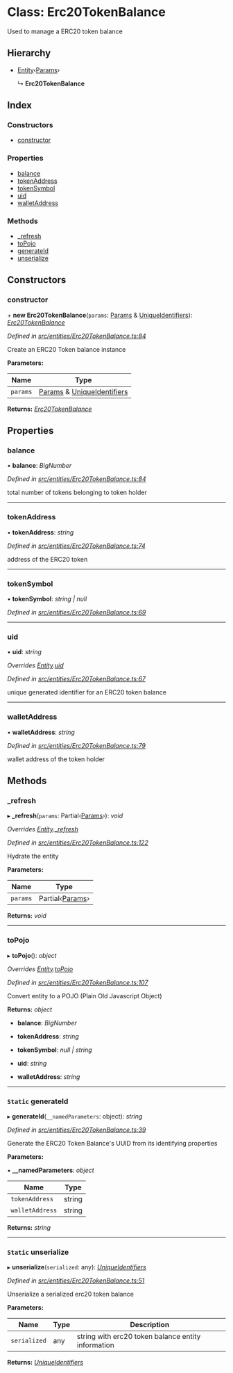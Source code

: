 # Class: Erc20TokenBalance

Used to manage a ERC20 token balance

## Hierarchy

- [Entity](_entities_entity_.entity.md)‹[Params](../interfaces/_entities_erc20tokenbalance_.params.md)›

  ↳ **Erc20TokenBalance**

## Index

### Constructors

- [constructor](_entities_erc20tokenbalance_.erc20tokenbalance.md#constructor)

### Properties

- [balance](_entities_erc20tokenbalance_.erc20tokenbalance.md#balance)
- [tokenAddress](_entities_erc20tokenbalance_.erc20tokenbalance.md#tokenaddress)
- [tokenSymbol](_entities_erc20tokenbalance_.erc20tokenbalance.md#tokensymbol)
- [uid](_entities_erc20tokenbalance_.erc20tokenbalance.md#uid)
- [walletAddress](_entities_erc20tokenbalance_.erc20tokenbalance.md#walletaddress)

### Methods

- [\_refresh](_entities_erc20tokenbalance_.erc20tokenbalance.md#_refresh)
- [toPojo](_entities_erc20tokenbalance_.erc20tokenbalance.md#topojo)
- [generateId](_entities_erc20tokenbalance_.erc20tokenbalance.md#static-generateid)
- [unserialize](_entities_erc20tokenbalance_.erc20tokenbalance.md#static-unserialize)

## Constructors

### constructor

\+ **new Erc20TokenBalance**(`params`: [Params](../interfaces/_entities_erc20tokenbalance_.params.md) & [UniqueIdentifiers](../interfaces/_entities_erc20tokenbalance_.uniqueidentifiers.md)): _[Erc20TokenBalance](_entities_erc20tokenbalance_.erc20tokenbalance.md)_

_Defined in [src/entities/Erc20TokenBalance.ts:84](https://github.com/PolymathNetwork/polymath-sdk/blob/a1cd5e3/src/entities/Erc20TokenBalance.ts#L84)_

Create an ERC20 Token balance instance

**Parameters:**

| Name     | Type                                                                                                                                                  |
| -------- | ----------------------------------------------------------------------------------------------------------------------------------------------------- |
| `params` | [Params](../interfaces/_entities_erc20tokenbalance_.params.md) & [UniqueIdentifiers](../interfaces/_entities_erc20tokenbalance_.uniqueidentifiers.md) |

**Returns:** _[Erc20TokenBalance](_entities_erc20tokenbalance_.erc20tokenbalance.md)_

## Properties

### balance

• **balance**: _BigNumber_

_Defined in [src/entities/Erc20TokenBalance.ts:84](https://github.com/PolymathNetwork/polymath-sdk/blob/a1cd5e3/src/entities/Erc20TokenBalance.ts#L84)_

total number of tokens belonging to token holder

---

### tokenAddress

• **tokenAddress**: _string_

_Defined in [src/entities/Erc20TokenBalance.ts:74](https://github.com/PolymathNetwork/polymath-sdk/blob/a1cd5e3/src/entities/Erc20TokenBalance.ts#L74)_

address of the ERC20 token

---

### tokenSymbol

• **tokenSymbol**: _string | null_

_Defined in [src/entities/Erc20TokenBalance.ts:69](https://github.com/PolymathNetwork/polymath-sdk/blob/a1cd5e3/src/entities/Erc20TokenBalance.ts#L69)_

---

### uid

• **uid**: _string_

_Overrides [Entity](_entities_entity_.entity.md).[uid](_entities_entity_.entity.md#abstract-uid)_

_Defined in [src/entities/Erc20TokenBalance.ts:67](https://github.com/PolymathNetwork/polymath-sdk/blob/a1cd5e3/src/entities/Erc20TokenBalance.ts#L67)_

unique generated identifier for an ERC20 token balance

---

### walletAddress

• **walletAddress**: _string_

_Defined in [src/entities/Erc20TokenBalance.ts:79](https://github.com/PolymathNetwork/polymath-sdk/blob/a1cd5e3/src/entities/Erc20TokenBalance.ts#L79)_

wallet address of the token holder

## Methods

### \_refresh

▸ **\_refresh**(`params`: Partial‹[Params](../interfaces/_entities_erc20tokenbalance_.params.md)›): _void_

_Overrides [Entity](_entities_entity_.entity.md).[\_refresh](_entities_entity_.entity.md#abstract-_refresh)_

_Defined in [src/entities/Erc20TokenBalance.ts:122](https://github.com/PolymathNetwork/polymath-sdk/blob/a1cd5e3/src/entities/Erc20TokenBalance.ts#L122)_

Hydrate the entity

**Parameters:**

| Name     | Type                                                                    |
| -------- | ----------------------------------------------------------------------- |
| `params` | Partial‹[Params](../interfaces/_entities_erc20tokenbalance_.params.md)› |

**Returns:** _void_

---

### toPojo

▸ **toPojo**(): _object_

_Overrides [Entity](_entities_entity_.entity.md).[toPojo](_entities_entity_.entity.md#abstract-topojo)_

_Defined in [src/entities/Erc20TokenBalance.ts:107](https://github.com/PolymathNetwork/polymath-sdk/blob/a1cd5e3/src/entities/Erc20TokenBalance.ts#L107)_

Convert entity to a POJO (Plain Old Javascript Object)

**Returns:** _object_

- **balance**: _BigNumber_

- **tokenAddress**: _string_

- **tokenSymbol**: _null | string_

- **uid**: _string_

- **walletAddress**: _string_

---

### `Static` generateId

▸ **generateId**(`__namedParameters`: object): _string_

_Defined in [src/entities/Erc20TokenBalance.ts:39](https://github.com/PolymathNetwork/polymath-sdk/blob/a1cd5e3/src/entities/Erc20TokenBalance.ts#L39)_

Generate the ERC20 Token Balance's UUID from its identifying properties

**Parameters:**

▪ **\_\_namedParameters**: _object_

| Name            | Type   |
| --------------- | ------ |
| `tokenAddress`  | string |
| `walletAddress` | string |

**Returns:** _string_

---

### `Static` unserialize

▸ **unserialize**(`serialized`: any): _[UniqueIdentifiers](../interfaces/_entities_erc20tokenbalance_.uniqueidentifiers.md)_

_Defined in [src/entities/Erc20TokenBalance.ts:51](https://github.com/PolymathNetwork/polymath-sdk/blob/a1cd5e3/src/entities/Erc20TokenBalance.ts#L51)_

Unserialize a serialized erc20 token balance

**Parameters:**

| Name         | Type | Description                                        |
| ------------ | ---- | -------------------------------------------------- |
| `serialized` | any  | string with erc20 token balance entity information |

**Returns:** _[UniqueIdentifiers](../interfaces/_entities_erc20tokenbalance_.uniqueidentifiers.md)_
